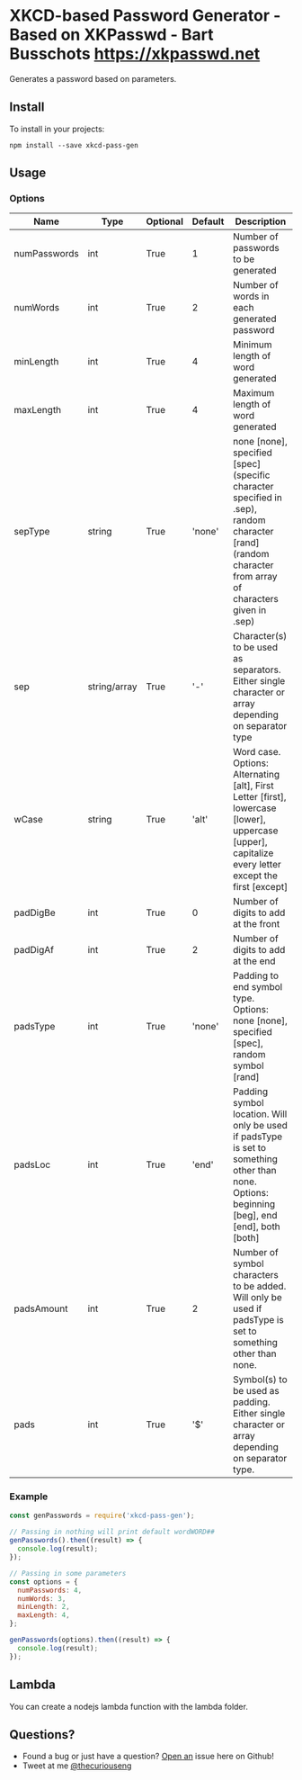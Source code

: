 # XKCD-based Password Generator - Based on XKPasswd - Bart Busschots <https://xkpasswd.net>
Generates a password based on parameters.

## Install

To install in your projects:

```
npm install --save xkcd-pass-gen
```

## Usage

### Options
| Name  | Type  |  Optional | Default  | Description  |
|---|---|---|---|---|
| numPasswords | int  | True  | 1  | Number of passwords to be generated |
| numWords | int | True  | 2 | Number of words in each generated password |
| minLength | int | True | 4 | Minimum length of word generated |
| maxLength | int | True | 4 | Maximum length of word generated |
| sepType | string | True | 'none' | none [none], specified [spec](specific character specified in .sep), random character [rand](random character from array of characters given in .sep) |
| sep | string/array | True | '-' | Character(s) to be used as separators. Either single character or array depending on separator type |
| wCase | string | True | 'alt' | Word case. Options: Alternating [alt], First Letter [first], lowercase [lower], uppercase [upper], capitalize every letter except the first [except] |
| padDigBe | int | True | 0 | Number of digits to add at the front |
| padDigAf | int | True | 2 | Number of digits to add at the end |
| padsType | int | True | 'none' | Padding to end symbol type. Options: none [none], specified [spec], random symbol [rand] |
| padsLoc | int | True | 'end' | Padding symbol location. Will only be used if padsType is set to something other than none. Options: beginning [beg], end [end], both [both] |
| padsAmount | int | True | 2 | Number of symbol characters to be added. Will only be used if padsType is set to something other than none. |
| pads | int | True | '$' | Symbol(s) to be used as padding. Either single character or array depending on separator type. |

### Example
```js
const genPasswords = require('xkcd-pass-gen');
 
// Passing in nothing will print default wordWORD##
genPasswords().then((result) => {
  console.log(result);
});

// Passing in some parameters
const options = {
  numPasswords: 4,
  numWords: 3,
  minLength: 2,
  maxLength: 4,
};

genPasswords(options).then((result) => {
  console.log(result);
});
```

## Lambda
You can create a nodejs lambda function with the lambda folder.

## Questions?
* Found a bug or just have a question? [Open an](https://github.com/jctrvlr/xkcd-pass-gen/issues/new) issue here on Github!
* Tweet at me [@thecuriouseng](https://twitter.com/thecuriouseng) 
